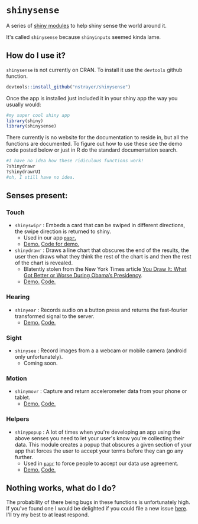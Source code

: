 # `shinysense`

A series of [shiny modules](https://www.rstudio.com/resources/webinars/understanding-shiny-modules/) to help shiny sense the world around it.

It's called `shinysense` because `shinyinputs` seemed kinda lame.

## How do I use it?

`shinysense` is not currently on CRAN. To install it use the `devtools` github function.

```r
devtools::install_github("nstrayer/shinysense")
```

Once the app is installed just included it in your shiny app the way you usually would:

```r
#my super cool shiny app
library(shiny)
library(shinysense)
```

There currently is no website for the documentation to reside in, but all the functions are documented. To figure out how to use these see the demo code posted below or just in R do the standard documentation search.

```r
#I have no idea how these ridiculous functions work!
?shinydrawr
?shinydrawrUI
#oh, I still have no idea.
```

## Senses present:

### Touch
  - `shinyswipr` : Embeds a card that can be swiped in different directions, the swipe direction is returned to shiny.
      - Used in our app [`papr`.](https://jhubiostatistics.shinyapps.io/papr/)
      - [Demo.](https://nickstrayer.shinyapps.io/shinysense_swipr_demo/) [Code for demo.](https://github.com/nstrayer/shinysense/blob/master/demo/swipr_demo.R)
  - `shinydrawr` : Draws a line chart that obscures the end of the results, the user then draws what they think the rest of the chart is and then the rest of the chart is revealed.
      - Blatently stolen from the New York Times article [You Draw It: What Got Better or
Worse During Obama’s Presidency](https://www.nytimes.com/interactive/2017/01/15/us/politics/you-draw-obama-legacy.html).
      - [Demo.](https://nstrayer.shinyapps.io/drawr_demo/) [Code.](https://github.com/nstrayer/shinysense/blob/master/demo/drawr_demo.R)

### Hearing
  - `shinyear` : Records audio on a button press and returns the fast-fourier transformed signal to the server.
      - [Demo.](https://nickstrayer.shinyapps.io/shinysense_earr_demo/)  [Code.](https://github.com/nstrayer/shinysense/blob/master/demo/earr_demo.R)

### Sight
  - `shinysee` : Record images from a a webcam or mobile camera (android only unfortunately).
      - Coming soon.

### Motion
  - `shinymovr` : Capture and return accelerometer data from your phone or tablet.
      - [Demo.](https://nstrayer.shinyapps.io/shinymovr/)  [Code.](https://github.com/nstrayer/shinysense/blob/master/demo/movr_demo.R)

### Helpers
  - `shinypopup` : A lot of times when you're developing an app using the above senses you need to let your user's know you're collecting their data. This module creates a popup that obscures a given section of your app that forces the user to accept your terms before they can go any further.
    - Used in [`papr`](https://jhubiostatistics.shinyapps.io/papr/) to force people to accept our data use agreement.
    - [Demo.](https://nickstrayer.shinyapps.io/shinypopup/)  [Code.](https://github.com/nstrayer/shinysense/blob/master/demo/popup_demo.R)


## Nothing works, what do I do?
The probability of there being bugs in these functions is unfortunately high. If you've found one I would be delighted if you could file a new issue [here](https://github.com/nstrayer/shinysense/issues). I'll try my best to at least respond.
